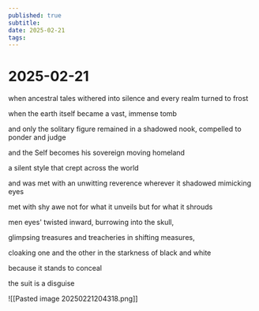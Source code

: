 ```yaml
---
published: true
subtitle: 
date: 2025-02-21
tags: 
---
```


# 2025-02-21

when ancestral tales withered into silence and every realm turned to frost

when the earth itself became a vast, immense tomb

and only the solitary figure remained in a shadowed nook, compelled to ponder and judge

and the Self becomes his sovereign moving homeland

a silent style that crept across the world

and was met with an unwitting reverence wherever it shadowed mimicking eyes

met with shy awe not for what it unveils but for what it shrouds

men eyes' twisted inward, burrowing into the skull, 

glimpsing treasures and treacheries in shifting measures, 

cloaking one and the other in the starkness of black and white

because it stands to conceal

the suit is a disguise

![[Pasted image 20250221204318.png]]